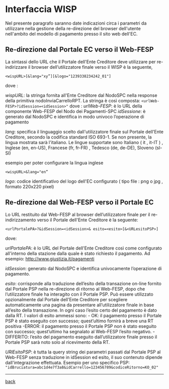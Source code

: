 # Interfaccia WISP

Nel presente paragrafo saranno date indicazioni circa i parametri da utilizzare nella gestione della re-direzione del browser dell'utente nell'ambito del modello di pagamento presso il sito web dell'EC.

## Re-direzione dal Portale EC verso il Web-FESP

La sintassi dello URL che il Portale dell'Ente Creditore deve utilizzare per re-indirizzare il browser dell’utilizzatore finale verso il WISP è la seguente,

`<wispURL>[&lang="xy”][&logo="1239338234242_01"]`

dove :

*wispURL*:  la stringa fornita all'Ente Creditore dal NodoSPC nella response della primitiva nodoInviaCarrelloRPT. La stringa è così composta:
            `<urlWeb-FESP>?idSession=<idSession>"`
            dove :
                *urlWeb-FESP*:  è lo URL della componente Web-FESP del Nodo dei Pagamenti-SPC
                *idSessione*:   è generato dal NodoSPC e identifica in modo univoco l’operazione di pagamento

*lang*:     specifica il linguaggio scelto dall'utilizzatore finale sul Portale dell'Ente Creditore, secondo la codifica standard ISO 693-1. Se non presente, la lingua mostrata sarà l'italiano. Le lingue supportate sono Italiano ( it , it-IT ) , Inglese (en, en-US), Francese (fr, fr-FR) , Tedesco (de, de-DE), Sloveno (sl-SI)

esempio per poter configurare la lingua inglese 

`<wispURL>&lang="en”`

*logo*: codice identificativo del logo dell'EC configurato ( tipo file : png o jpg , formato 220x220 pixel)

## Re-direzione dal Web-FESP verso il Portale EC

Lo URL restituito dal Web-FESP al browser dell’utilizzatore finale per il re-indirizzamento verso il Portale dell'Ente Creditore è la seguente:

`<urlPortalePA>?&idSession=<idSession>& esito=<esito>[&<URLesitoPSP>]`

dove:

*urlPortalePA*: è lo URL del Portale dell'Ente Creditore così come configurato all'interno della stazione dalla quale è stato richiesto il pagamento. Ad esempio: http://www.giustizia.it/pagamenti

*idSession*:    generato dal NodoSPC e identifica univocamente l’operazione di pagamento.

*esito*:        corrisponde alla traduzione dell’esito della transazione on-line fornito dal Portale PSP nella re-direzione di ritorno al Web-FESP, dopo che l’utilizzatore finale ha interagito con il Portale PSP. Può essere utilizzato opzionalmente dal Portale dell'Ente Creditore per scegliere automaticamente una pagina da presentare all’utilizzatore finale in base all’esito della transazione. In ogni caso l’esito certo del pagamento è dato dalla RT. I valori di esito ammessi sono:
    - OK: il pagamento presso il Portale PSP è stato eseguito con successo; quest’ultimo fornirà a breve una RT positiva
    -ERROR: il pagamento presso il Portale PSP non è stato eseguito con successo; quest’ultimo ha segnalato al Web-FESP l’esito negativo.
    -DIFFERITO: l’esito del pagamento eseguito dall’utilizzatore finale presso il Portale PSP sarà noto solo al ricevimento della RT.

*URlEsitoPSP*:  è tutta la query string dei parametri passati dal Portale PSP al Web-FESP senza traduzione in idSession ed esito, il suo contenuto dipende dall'integrazione effettuata. Esempio per uno specifico PSP:
`"idBruciatura=abc1d4e7f3a8&idCarrello=123456789&codiceRitorno=KO_02"`

---
[back](README.md)
